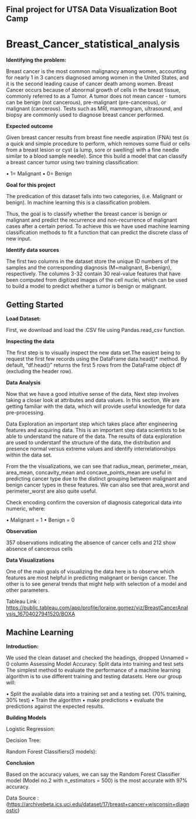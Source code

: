 ## Final project for UTSA Data Visualization Boot Camp


# **Breast_Cancer_statistical_analysis**


**Identifying the problem:**

Breast cancer is the most common malignancy among women, accounting for nearly 1 in 3 cancers diagnosed among women in the United States, and it is the second leading cause of cancer death among women. Breast Cancer occurs because of abnormal growth of cells in the breast tissue, commonly referred to as a Tumor. A tumor does not mean cancer - tumors can be benign (not cancerous), pre-malignant (pre-cancerous), or malignant (cancerous). Tests such as MRI, mammogram, ultrasound, and biopsy are commonly used to diagnose breast cancer performed.

**Expected outcome**

Given breast cancer results from breast fine needle aspiration (FNA) test (is a quick and simple procedure to perform, which removes some fluid or cells from a breast lesion or cyst (a lump, sore or swelling) with a fine needle similar to a blood sample needle). Since this build a model that can classify a breast cancer tumor using two training classification:

•	1= Malignant 
•	0= Benign

**Goal for this project**

The predication of this dataset falls into two categories, (i.e. Malignant or benign). In machine learning this is a classification problem.

Thus, the goal is to classify whether the breast cancer is benign or malignant and predict the recurrence and non-recurrence of malignant cases after a certain period. To achieve this we have used machine learning classification methods to fit a function that can predict the discrete class of new input.

**Identify data sources**

The first two columns in the dataset store the unique ID numbers of the samples and the corresponding diagnosis (M=malignant, B=benign), respectively.
The columns 3-32 contain 30 real-value features that have been computed from digitized images of the cell nuclei, which can be used to build a model to predict whether a tumor is benign or malignant.


## **Getting Started**

**Load Dataset:**

First, we download and load the .CSV file using Pandas.read_csv function.

**Inspecting the data**

The first step is to visually inspect the new data set.The easiest being to request the first few records using the DataFrame data.head()* method. By default, “df.head()” returns the first 5 rows from the DataFrame object df (excluding the header row).

**Data Analysis**

Now that we have a good intuitive sense of the data, Next step involves taking a closer look at attributes and data values. In this section, We are getting familiar with the data, which will provide useful knowledge for data pre-processing.

Data Exploration an important step which takes place after engineering features and acquiring data. This is an important step data scientists to be able to understand the nature of the data. 
The results of data exploration are used to understanf the structure of the data, the distribution and presence normal versus extreme values and identify interrelationships within the data set.

From the the visualizations, we can see that radius_mean, perimeter_mean, area_mean, concavity_mean and concave_points_mean are useful in predicting cancer type due to the distinct grouping between malignant and benign cancer types in these features. We can also see that area_worst and perimeter_worst are also quite useful.


Check encoding confirm the coversion of diagnosis categorical data into numeric, where:

•	Malignant = 1
•	Benign = 0 

**Observation**

357 observations indicating the absence of cancer cells and 212 show absence of cancerous cells

**Data Visualizations**

One of the main goals of visualizing the data here is to observe which features are most helpful in predicting malignant or benign cancer. The other is to see general trends that might help with selection of a model and other parameters.

Tableau Link : https://public.tableau.com/app/profile/loraine.gomez/viz/BreastCancerAnalysis_16704027941520/BOXA



## **Machine Learning**

**Introduction:**

We used the clean dataset and checked the headings, dropped Unnamed = 0 column
Assessing Model Accuracy: Split data into training and test sets
The simplest method to evaluate the performance of a machine learning algorithm is to use different training and testing datasets. Here our group will:


•	Split the available data into a training set and a testing set. (70% training, 30% test)
•	Train the algorithm
•	make predictions 
•	evaluate the predictions against the expected results.


**Building Models**

Logistic Regression:

Decision Tree:

Random Forest Classifiers(3 models):

**Conclusion**

Based on the accuracy values, we can say the Random Forest Classifier model (Model no.2 with n_estimators = 500) is the most accurate with 97% accuracy.

Data Source : (https://archivebeta.ics.uci.edu/dataset/17/breast+cancer+wisconsin+diagnostic)



























